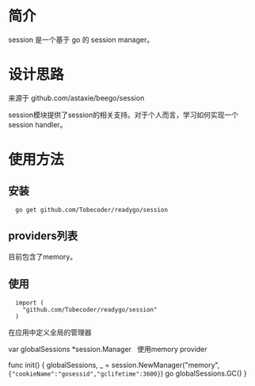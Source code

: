 # 简介

session 是一个基于 go 的 session manager。

# 设计思路

来源于 github.com/astaxie/beego/session

session模块提供了session的相关支持。对于个人而言，学习如何实现一个session handler。  

# 使用方法

## 安装

```
  go get github.com/Tobecoder/readygo/session
```
## providers列表

目前包含了memory。

## 使用

```
  import (
    "github.com/Tobecoder/readygo/session"
  )
```

在应用中定义全局的管理器

  var globalSessions *session.Manager
  
使用memory provider

  func init() {
  	globalSessions, _ = session.NewManager("memory", `{"cookieName":"gosessid","gclifetime":3600}`)
  	go globalSessions.GC()
  }
